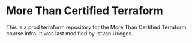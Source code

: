 # More Than Certified Terraform
This is a prod terraform repository for the More Than Certified Terraform course infra. 
It was last modified by Istvan Uveges.
